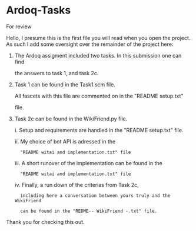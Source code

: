 # Ardoq-Tasks
For review

Hello, I presume this is the first file you will read when you open the project. As
such I add some oversight over the remainder of the project here:
  
  1. The Ardoq assigment included two tasks. In this submission one can find
  
     the answers to task 1, and task 2c.
  
  2. Task 1 can be found in the Task1.scm file.
  
     All fascets with this file are commented on in the "README setup.txt"
     
     file.
     
  3. Task 2c can be found in the WikiFriend.py file.
  
       i.  Setup and requirements are handled in the "README setup.txt" file.
       
      ii.  My choice of bot API is adressed in the
      
           "README witai and implementation.txt" file
           
     iii.  A short runover of the implementation can be found in the
     
           "README witai and implementation.txt" file
           
      iv.  Finally, a run down of the criterias from Task 2c,
      
           including here a conversation between yours truly and the WikiFriend
           
           can be found in the "REDME-- WikiFriend -.txt" file.
           
Thank you for checking this out.
      
